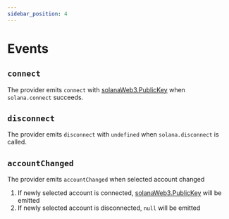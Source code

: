 ```yaml
---
sidebar_position: 4
---
```


# Events

## `connect`

The provider emits `connect` with [solanaWeb3.PublicKey](https://solana-labs.github.io/solana-web3.js/classes/PublicKey.html)
when `solana.connect` succeeds.

## `disconnect`

The provider emits `disconnect` with `undefined` when `solana.disconnect` is
called.

## `accountChanged`

The provider emits `accountChanged` when selected account changed
1. If newly selected account is connected,
   [solanaWeb3.PublicKey](https://solana-labs.github.io/solana-web3.js/classes/PublicKey.html)
   will be emitted
2. If newly selected account is disconnected, `null` will be emitted
